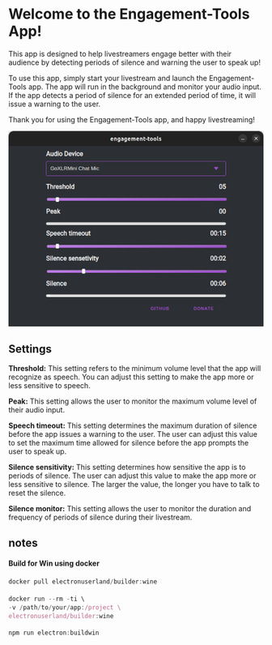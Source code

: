# Welcome to the Engagement-Tools App!

This app is designed to help livestreamers engage better with their audience by detecting periods of silence and warning the user to speak up!

To use this app, simply start your livestream and launch the Engagement-Tools app. The app will run in the background and monitor your audio input. If the app detects a period of silence for an extended period of time, it will issue a warning to the user.

Thank you for using the Engagement-Tools app, and happy livestreaming!

![alt engagement-tools](screenshot.png)

## Settings
**Threshold:** This setting refers to the minimum volume level that the app will recognize as speech. You can adjust this setting to make the app more or less sensitive to speech.

**Peak:** This setting allows the user to monitor the maximum volume level of their audio input.

**Speech timeout:** This setting determines the maximum duration of silence before the app issues a warning to the user. The user can adjust this value to set the maximum time allowed for silence before the app prompts the user to speak up.

**Silence sensitivity:** This setting determines how sensitive the app is to periods of silence. The user can adjust this value to make the app more or less sensitive to silence. The larger the value, the longer you have to talk to reset the silence.

**Silence monitor:** This setting allows the user to monitor the duration and frequency of periods of silence during their livestream.


## notes
####  Build for Win using docker
```js
docker pull electronuserland/builder:wine

docker run --rm -ti \
-v /path/to/your/app:/project \
electronuserland/builder:wine

npm run electron:buildwin
```
